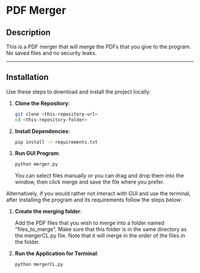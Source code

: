# PDF Merger

## Description
This is a PDF merger that will merge the PDFs that you give to the program. No saved files and no security leaks.

---

## Installation

Use these steps to download and install the project locally:

1. **Clone the Repository**:
   ```bash
   git clone <this-repository-url>
   cd <this-repository-folder>
   ```

2. **Install Dependencies**:
   ```bash
   pip install -r requirements.txt
   ```

3. **Run GUI Program**:
   ```bash
   python merger.py
   ```

   You can select files manually or you can drag and drop them into the window, then click merge and save the file where you prefer.

Alternatively, if you would rather not interact with GUI and use the terminal, after installing the program and its requirements follow the steps below: 
   
1. **Create the merging folder**:
   
   Add the PDF files that you wish to merge into a folder named "files_to_merge". Make sure that this folder is in the same directory as the mergerCL.py file.
   Note that it will merge in the order of the files in the folder.
   
   
2. **Run the Application for Terminal**:
   ```bash
   python mergerCL.py
   ```
